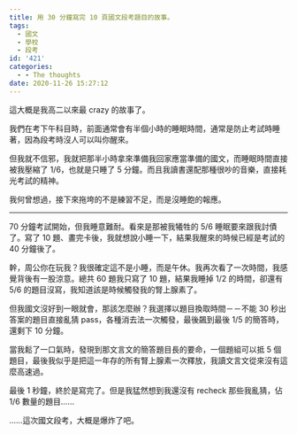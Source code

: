 ```yaml
---
title: 用 30 分鐘寫完 10 頁國文段考題目的故事。
tags:
  - 國文
  - 學校
  - 段考
id: '421'
categories:
  - - The thoughts
date: 2020-11-26 15:27:12
---
```


這大概是我高二以來最 crazy 的故事了。

我們在考下午科目時，前面通常會有半個小時的睡眠時間，通常是防止考試時睡著，因為段考時沒人可以叫你醒來。

但我就不信邪，我就把那半小時拿來準備我回家應當準備的國文，而睡眠時間直接被我壓縮了 1/6，也就是只睡了 5 分鐘。而且我讀書還配那種很吵的音樂，直接耗光考試的精神。

我何曾想過，接下來拖垮的不是練習不足，而是沒睡飽的報應。
<!-- more -->
* * *

70 分鐘考試開始，但我睡意難耐。看來是那被我犧牲的 5/6 睡眠要來跟我討債了。寫了 10 題、畫完卡後，我就想說小睡一下，結果我醒來的時候已經是考試的 40 分鐘後了。

幹，周公你在玩我？我很確定這不是小睡，而是午休。我再次看了一次時間，我感覺背後有一股涼意。總共 60 題我只寫了 10 題，結果我睡掉 1/2 的時間，卻還有 5/6 的題目沒寫，我知道該是時候觸發我的腎上腺素了。

但我國文沒好到一眼就會，那該怎麼辦？我選擇以題目換取時間－－不能 30 秒出答案的題目直接亂猜 pass，各種消去法一次觸發，最後飆到最後 1/5 的簡答時，還剩下 10 分鐘。

當我鬆了一口氣時，發現到那文言文的簡答題目長的要命，一個題組可以抵 5 個題目，最後我似乎是把這一年存的所有腎上腺素一次釋放，我讀文言文從來沒有這麼高速過。

最後 1 秒鐘，終於是寫完了。但是我猛然想到我還沒有 recheck 那些我亂猜，佔 1/6 數量的題目……

……這次國文段考，大概是爆炸了吧。